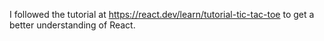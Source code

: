I followed the tutorial at https://react.dev/learn/tutorial-tic-tac-toe to get a better understanding of React.
